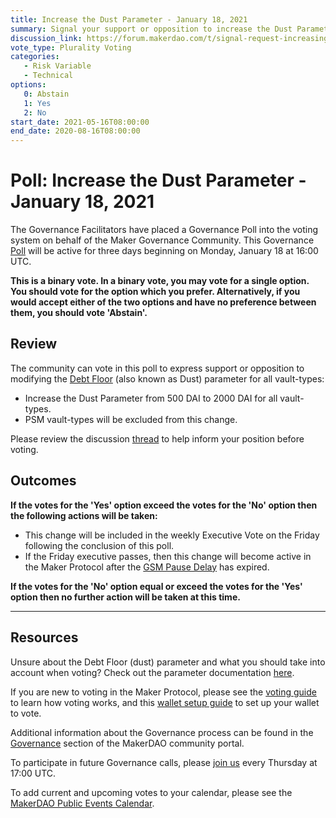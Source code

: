 ```yaml
---
title: Increase the Dust Parameter - January 18, 2021
summary: Signal your support or opposition to increase the Dust Parameter from 500 DAI to 2000 DAI for all vault-types.
discussion_link: https://forum.makerdao.com/t/signal-request-increasing-dust-parameter/5963
vote_type: Plurality Voting
categories:
   - Risk Variable
   - Technical
options:
   0: Abstain
   1: Yes
   2: No
start_date: 2021-05-16T08:00:00
end_date: 2020-08-16T08:00:00
---
```

# Poll: Increase the Dust Parameter - January 18, 2021

The Governance Facilitators have placed a Governance Poll into the voting system on behalf of the Maker Governance Community. This Governance [Poll](https://community-development.makerdao.com/en/learn/governance/on-chain-gov) will be active for three days beginning on Monday, January 18 at 16:00 UTC.

**This is a binary vote. In a binary vote, you may vote for a single option. You should vote for the option which you prefer. Alternatively, if you would accept either of the two options and have no preference between them, you should vote 'Abstain'.**

## Review

The community can vote in this poll to express support or opposition to modifying the [Debt Floor](https://community-development.makerdao.com/en/learn/governance/param-debt-floor) (also known as Dust) parameter for all vault-types: 
* Increase the Dust Parameter from 500 DAI to 2000 DAI for all vault-types.
* PSM vault-types will be excluded from this change.

Please review the discussion [thread](https://forum.makerdao.com/t/signal-request-increasing-dust-parameter/5963) to help inform your position before voting.

## Outcomes

**If the votes for the 'Yes' option exceed the votes for the 'No' option then the following actions will be taken:**
* This change will be included in the weekly Executive Vote on the Friday following the conclusion of this poll.
* If the Friday executive passes, then this change will become active in the Maker Protocol after the [GSM Pause Delay](https://community-development.makerdao.com/en/learn/governance/param-gsm-pause-delay) has expired.

**If the votes for the 'No' option equal or exceed the votes for the 'Yes' option then no further action will be taken at this time.**

---

## Resources

Unsure about the Debt Floor (dust) parameter and what you should take into account when voting? Check out the parameter documentation [here](https://community-development.makerdao.com/en/learn/governance/param-debt-floor).

If you are new to voting in the Maker Protocol, please see the [voting guide](https://community-development.makerdao.com/en/learn/governance/how-voting-works/) to learn how voting works, and this [wallet setup guide](https://community-development.makerdao.com/en/learn/governance/voting-setup/) to set up your wallet to vote.

Additional information about the Governance process can be found in the [Governance](https://community-development.makerdao.com/en/learn/governance) section of the MakerDAO community portal.

To participate in future Governance calls, please [join us](https://github.com/makerdao/community/tree/master/governance/governance-and-risk-meetings) every Thursday at 17:00 UTC.

To add current and upcoming votes to your calendar, please see the [MakerDAO Public Events Calendar](https://calendar.google.com/calendar/embed?src=makerdao.com_3efhm2ghipksegl009ktniomdk%40group.calendar.google.com&ctz=UTC&mode=week&showCalendars=0&showPrint=0).
